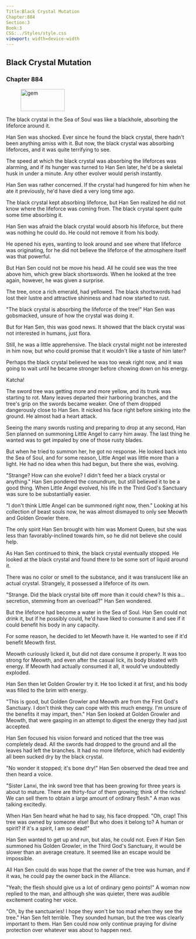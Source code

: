 ```yaml
---
Title:Black Crystal Mutation 
Chapter:884 
Section:3 
Book:3 
CSS:../Styles/style.css 
viewport: width=device-width
---
```

  
## Black Crystal Mutation
### Chapter 884
  
<figure>
	<img src="../Images/gem.gif" alt="gem" id="gem" width="120" height="60" />
</figure>
  

  
The black crystal in the Sea of Soul was like a blackhole, absorbing the lifeforce around it.

Han Sen was shocked. Ever since he found the black crystal, there hadn't been anything amiss with it. But now, the black crystal was absorbing lifeforces, and it was quite terrifying to see.

The speed at which the black crystal was absorbing the lifeforces was alarming, and if its hunger was turned to Han Sen later, he'd be a skeletal husk in under a minute. Any other evolver would perish instantly.

Han Sen was rather concerned. If the crystal had hungered for him when he ate it previously, he'd have died a very long time ago.

The black crystal kept absorbing lifeforce, but Han Sen realized he did not know where the lifeforce was coming from. The black crystal spent quite some time absorbing it.

Han Sen was afraid the black crystal would absorb his lifeforce, but there was nothing he could do. He could not remove it from his body.

He opened his eyes, wanting to look around and see where that lifeforce was originating, for he did not believe the lifeforce of the atmosphere itself was that powerful.

But Han Sen could not be move his head. All he could see was the tree above him, which grew black shortswords. When he looked at the tree again, however, he was given a surprise.

The tree, once a rich emerald, had yellowed. The black shortswords had lost their lustre and attractive shininess and had now started to rust.

"The black crystal is absorbing the lifeforce of the tree!" Han Sen was gobsmacked, unsure of how the crystal was doing it.

But for Han Sen, this was good news. It showed that the black crystal was not interested in humans, just flora.

Still, he was a little apprehensive. The black crystal might not be interested in him now, but who could promise that it wouldn't like a taste of him later?

Perhaps the black crystal believed he was too weak right now, and it was going to wait until he became stronger before chowing down on his energy.

Katcha!

The sword tree was getting more and more yellow, and its trunk was starting to rot. Many leaves departed their harboring branches, and the tree's grip on the swords became weaker. One of them dropped dangerously close to Han Sen. It nicked his face right before sinking into the ground. He almost had a heart attack.

Seeing the many swords rusting and preparing to drop at any second, Han Sen planned on summoning Little Angel to carry him away. The last thing he wanted was to get impaled by one of those rusty blades.

But when he tried to summon her, he got no response. He looked back into the Sea of Soul, and for some reason, Little Angel was little more than a light. He had no idea when this had begun, but there she was, evolving.

"Strange? How can she evolve? I didn't feed her a black crystal or anything." Han Sen pondered the conundrum, but still believed it to be a good thing. When Little Angel evolved, his life in the Third God's Sanctuary was sure to be substantially easier.

"I don't think Little Angel can be summoned right now, then." Looking at his collection of beast souls now, he was almost dismayed to only see Meowth and Golden Growler there.

The only spirit Han Sen brought with him was Moment Queen, but she was less than favorably-inclined towards him, so he did not believe she could help.

As Han Sen continued to think, the black crystal eventually stopped. He looked at the black crystal and found there to be some sort of liquid around it.

There was no color or smell to the substance, and it was translucent like an actual crystal. Strangely, it possessed a lifeforce of its own.

"Strange. Did the black crystal bite off more than it could chew? Is this a... secretion, stemming from an overload?" Han Sen wondered.

But the lifeforce had become a water in the Sea of Soul. Han Sen could not drink it, but if he possibly could, he'd have liked to consume it and see if it could benefit his body in any capacity.

For some reason, he decided to let Meowth have it. He wanted to see if it'd benefit Meowth first.

Meowth curiously licked it, but did not dare consume it properly. It was too strong for Meowth, and even after the casual lick, its body bloated with energy. If Meowth had actually consumed it all, it would've undoubtedly exploded.

Han Sen then let Golden Growler try it. He too licked it at first, and his body was filled to the brim with energy.

"This is good, but Golden Growler and Meowth are from the First God's Sanctuary. I don't think they can cope with this much energy. I'm unsure of the benefits it may impart, then." Han Sen looked at Golden Growler and Meowth, that were gasping in an attempt to digest the energy they had just accepted.

Han Sen focused his vision forward and noticed that the tree was completely dead. All the swords had dropped to the ground and all the leaves had left the branches. It had no more lifeforce, which had evidently all been sucked dry by the black crystal.

"No wonder it stopped; it's bone dry!" Han Sen observed the dead tree and then heard a voice.

"Sister Lanxi, the ink sword tree that has been growing for three years is about to mature. There are thirty-four of them growing; think of the riches! We can sell them to obtain a large amount of ordinary flesh." A man was talking excitedly.

When Han Sen heard what he had to say, his face dropped. "Oh, crap! This tree was owned by someone else! But who does it belong to? A human or spirit? If it's a spirit, I am so dead!"

Han Sen wanted to get up and run, but alas, he could not. Even if Han Sen summoned his Golden Growler, in the Third God's Sanctuary, it would be slower than an average creature. It seemed like an escape would be impossible.

All Han Sen could do was hope that the owner of the tree was human, and if it was, he could pay the owner back in the Alliance.

"Yeah; the flesh should give us a lot of ordinary geno points!" A woman now replied to the man, and although she was quieter, there was audible excitement coating her voice.

"Oh, by the sanctuaries! I hope they won't be too mad when they see the tree." Han Sen felt terrible. They sounded human, but the tree was clearly important to them. Han Sen could now only continue praying for divine protection over whatever was about to happen next.